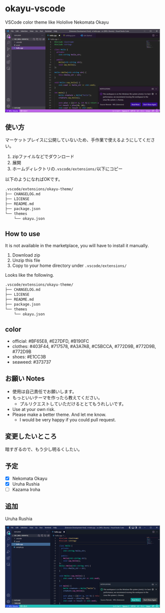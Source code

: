 # okayu-vscode

VSCode color theme like Hololive Nekomata Okayu

![okayu](https://github.com/nssuperx/okayu-vscode/blob/main/images/sample.png?raw=true)

## 使い方

マーケットプレイスに公開していないため、手作業で使えるようにしてください。

1. zipファイルなどでダウンロード
1. 展開
1. ホームディレクトリの`.vscode/extensions/`以下にコピー

以下のようになればOKです。

```
.vscode/extensions/okayu-theme/
├── CHANGELOG.md
├── LICENSE
├── README.md
├── package.json
└── themes
    └── okayu.json
```

## How to use

It is not available in the marketplace, you will have to install it manually.

1. Download zip
1. Unzip this file
1. Copy to your home directory under `.vscode/extensions/`

Looks like the following.

```
.vscode/extensions/okayu-theme/
├── CHANGELOG.md
├── LICENSE
├── README.md
├── package.json
└── themes
    └── okayu.json
```

## color

* official: #BF65E8, #E27DFD, #B190FC
* clothes: #403F44, #717578, #A3A7AB, #C5BCCA, #772D9B, #772D9B, #772D9B
* shoes: #E1CC3B
* seaweed: #373737

## お願い Notes

* 使用は自己責任でお願いします。
* もっといいテーマを作ったら教えてください。
  * プルリクエストしていただけるととてもうれしいです。
* Use at your own risk.
* Please make a better theme. And let me know.
  * I would be very happy if you could pull request.

## 変更したいところ

暗すぎるので、もう少し明るくしたい。

## 予定

* [x] Nekomata Okayu
* [x] Uruha Rushia
* [ ] Kazama Iroha

## 追加

Uruha Rushia

![rushia](https://github.com/nssuperx/okayu-vscode/blob/main/images/rushia.png?raw=true)
